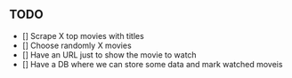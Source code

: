 ## TODO 
- [] Scrape X top movies with titles
- [] Choose randomly X movies
- [] Have an URL just to show the movie to watch
- [] Have a DB where we can store some data and mark watched moveis
